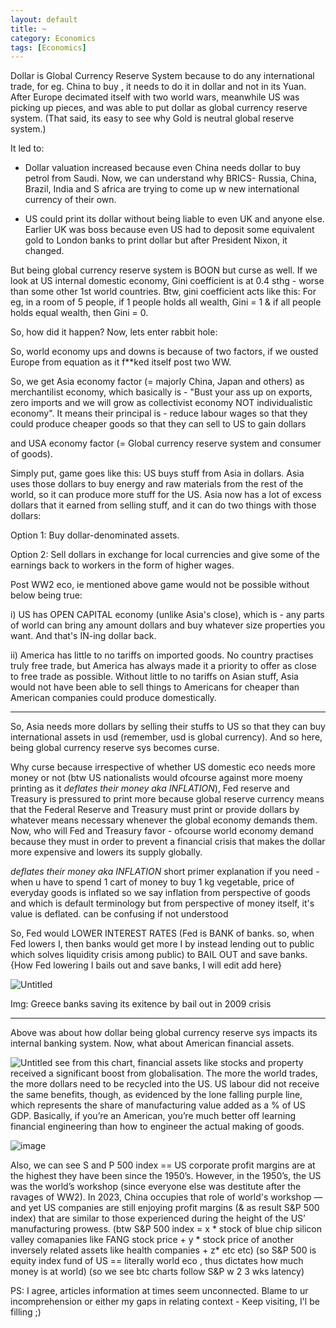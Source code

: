 ```yaml
---
layout: default
title: ~
category: Economics
tags: [Economics]
---
```


Dollar is Global Currency Reserve System because to do any international trade, for eg. China to buy 
, it needs to do it in dollar and not in its Yuan.
After Europe decimated itself with two world wars, meanwhile US was picking up pieces, and was able to put dollar as global currency reserve system. (That said, its easy to see why Gold is neutral global reserve system.)

It led to:
- Dollar valuation increased because even China needs dollar to buy petrol from Saudi. Now, we can understand why BRICS- Russia, China, Brazil, India and S africa are trying to come up w new international currency of their own.

- US could print its dollar without being liable to even UK and anyone else. Earlier UK was boss because even US had to deposit some equivalent gold to London banks to print dollar but after President Nixon, it changed.

But being global currency reserve system is BOON but curse as well.
If we look at US internal domestic economy, Gini coefficient is at 0.4 sthg - worse than some other 1st world countries. 
Btw, gini coefficient acts like this: For eg, in a room of 5 people, if 1 people holds all wealth, Gini = 1 & if all people holds equal wealth, then Gini = 0.

So, how did it happen?
Now, lets enter rabbit hole:


So, world economy ups and downs is because of two factors, if we ousted Europe from equation as it f**ked itself post two WW.

So, we get Asia economy factor (= majorly China, Japan and others) as merchantilist economy, which basically is - "Bust your ass up on exports, zero imports and we will grow as collectivist economy NOT individualistic economy". It means their principal is - reduce labour wages so that they could produce cheaper goods so that they can sell to US to gain dollars 

and USA economy factor (= Global currency reserve system and consumer of goods).

Simply put, game goes like this:
US buys stuff from Asia in dollars. Asia uses those dollars to buy energy and raw materials from the rest of the world, so it can produce more stuff for the US. 
Asia now has a lot of excess dollars that it earned from selling stuff, and it can do two things with those dollars: 

Option 1: Buy dollar-denominated assets. 

Option 2: Sell dollars in exchange for local currencies and give some of the earnings back to workers in the form of higher wages.

Post WW2 eco, ie mentioned above game would not be possible without below being true:

i) US has OPEN CAPITAL economy (unlike Asia's close), which is - any parts of world can bring any amount dollars and buy whatever size properties you want. And that's IN-ing dollar back. 

ii) America has little to no tariffs on imported goods. No country practises truly free trade, but America has always made it a priority to offer as close to free trade as possible. Without little to no tariffs on Asian stuff, Asia would not have been able to sell things to Americans for cheaper than American companies could produce domestically.

---
So, Asia needs more dollars by selling their stuffs to US so that they can buy international assets in usd (remember, usd is global currency). 
And so here, being global currency reserve sys becomes curse. 

Why curse because irrespective of whether US domestic eco needs more money or not (btw US nationalists would ofcourse against more moeny printing as it _deflates their money aka INFLATION_), Fed reserve and Treasury is pressured to print more because global reserve currency means that the Federal Reserve and Treasury must print or provide dollars by whatever means necessary whenever the global economy demands them. Now, who will Fed and Treasury favor - ofcourse world economy demand because they must in order to prevent a financial crisis that makes the dollar more expensive and lowers its supply globally.

_deflates their money aka INFLATION_ short primer explanation if you need - when u have to spend 1 cart of money to buy 1 kg vegetable, price of everyday goods is inflated so we say inflation from perspective of goods and which is default terminology but from perspective of money itself, it's value is deflated. can be confusing if not understood

So, Fed would LOWER INTEREST RATES (Fed is BANK of banks. so, when Fed lowers I, then banks would get more I by instead lending out to public which solves liquidity crisis among public) to BAIL OUT and save banks. {How Fed lowering I bails out and save banks, I will edit add here}

![Untitled](https://user-images.githubusercontent.com/11883023/235308105-97c2d762-2e90-4be6-83e9-5375102893d5.png)

Img: Greece banks saving its exitence by bail out in 2009 crisis

---

Above was about how dollar being global currency reserve sys impacts its internal banking system.
Now, what about American financial assets.

![Untitled](https://user-images.githubusercontent.com/11883023/235308488-fa0d3513-a8ba-434d-bf87-1c055bfbb02c.png)
see from this chart, financial assets like stocks and property received a significant boost from globalisation. The more the world trades, the more dollars need to be recycled into the US. US labour did not receive the same benefits, though, as evidenced by the lone falling purple line, which represents the share of manufacturing value added as a % of US GDP. Basically, if you’re an American, you’re much better off learning financial engineering than how to engineer the actual making of goods.

![image](https://user-images.githubusercontent.com/11883023/235438783-b53c8693-45c2-4291-9b60-75bc0d040336.png)

Also, we can see S and P 500 index == US corporate profit margins are at the highest they have been since the 1950’s. However, in the 1950’s, the US was the world’s workshop (since everyone else was destitute after the ravages of WW2). 
In 2023, China occupies that role of world's workshop — and yet US companies are still enjoying profit margins (& as result S&P 500 index) that are similar to those experienced during the height of the US’ manufacturing prowess.
(btw S&P 500 index = x * stock of blue chip silicon valley comapanies like FANG stock price + y * stock price of another inversely related assets like health companies + z* etc etc) (so S&P 500 is equity index fund of US == literally world eco  , thus dictates how much money is at world)  (so we see btc charts follow S&P w 2 3 wks latency)

PS: I agree, articles information at times seem unconnected. Blame to ur incomprehension or either my gaps in relating context - Keep visiting, I'l be filling ;)
